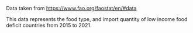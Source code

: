 Data taken from https://www.fao.org/faostat/en/#data

This data represents the food type, and import quantity of low income food deficit countries from 2015 to 2021.
